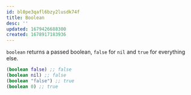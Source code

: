 ```yaml
---
id: bl0pe3qafl6bzy2lusdk74f
title: Boolean
desc: ''
updated: 1679426688300
created: 1678917183936
---
```

`boolean` returns a passed boolean, `false` for `nil` and `true` for everything else.

```clojure
(boolean false) ;; false
(boolean nil) ;; false
(boolean "false") ;; true
(boolean 0) ;; true
```